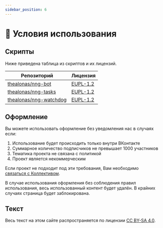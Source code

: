 ```yaml
---
sidebar_position: 6
---
```


# 🐁 Условия использования

## Скрипты

Ниже приведена таблица из скриптов и их лицензий.

| Репозиторий                                                         | Лицензия                                                                  |
|---------------------------------------------------------------------|---------------------------------------------------------------------------|
| [thealonas/nng-bot](https://github.com/thealonas/nng-bot)           | [EUPL-1.2](https://github.com/thealonas/nng-bot/blob/master/LICENSE)      |
| [thealonas/nng-tasks](https://github.com/thealonas/nng-tasks)       | [EUPL-1.2](https://github.com/thealonas/nng-tasks/blob/master/LICENSE)    |
| [thealonas/nng-watchdog](https://github.com/thealonas/nng-watchdog) | [EUPL-1.2](https://github.com/thealonas/nng-watchdog/blob/master/LICENSE) |

## Оформление

Вы можете использовать оформление без уведомления нас в случаях если:

1. Использование будет происходить только внутри ВКонтакте
2. Суммарное количество подписчиков не превышает 1000 участников
3. Тематика проекта не связана с политикой
4. Проект является некоммерческим

Если проект не подходит под эти требования, Вам необходимо [связаться с Коллективом](https://alonas.lv/#contact).

В случае использования оформления без соблюдения правил использования, весь использованный контент будет удалён. В крайних случаях страница будет заблокирована.

## Текст

Весь текст на этом сайте распространяется по лицензии [CC BY-SA 4.0](https://creativecommons.org/licenses/by-sa/4.0/legalcode.ru).
